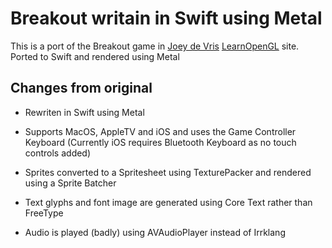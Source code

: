 # Breakout writain in Swift using Metal

This is a port of the Breakout game in [Joey de Vris](http://joeydevries.com/#home) [LearnOpenGL](https://learnopengl.com) site. Ported to Swift and rendered using Metal

## Changes from original

- Rewriten in Swift using Metal

- Supports MacOS, AppleTV and iOS and uses the Game Controller Keyboard (Currently iOS requires Bluetooth Keyboard as no touch controls added)

- Sprites converted to a Spritesheet using TexturePacker and rendered using a Sprite Batcher

- Text glyphs and font image are generated using Core Text rather than FreeType

- Audio is played (badly) using AVAudioPlayer instead of Irrklang


